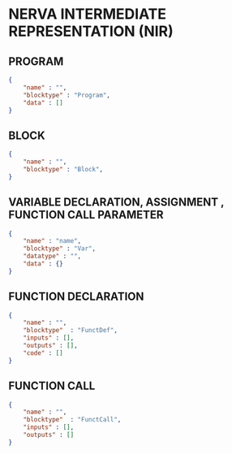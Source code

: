 # NERVA INTERMEDIATE REPRESENTATION (NIR)


## PROGRAM

```json
{
    "name" : "",
    "blocktype" : "Program",
    "data" : []
}
```

## BLOCK

```json
{
    "name" : "",
    "blocktype" : "Block",
}
```

## VARIABLE DECLARATION, ASSIGNMENT , FUNCTION CALL PARAMETER

```json
{
    "name" : "name",
    "blocktype" : "Var",
    "datatype" : "",
    "data" : {}
}
```

## FUNCTION DECLARATION

```json
{
    "name" : "",
    "blocktype"  : "FunctDef",
    "inputs" : [],
    "outputs" : [],
    "code" : []
}
```

## FUNCTION CALL

```json
{
    "name" : "",
    "blocktype"  : "FunctCall",
    "inputs" : [],
    "outputs" : []
}
```
